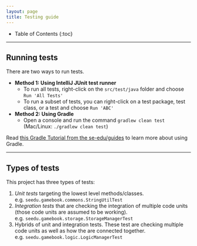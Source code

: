```yaml
---
layout: page
title: Testing guide
---
```


* Table of Contents
{:toc}

--------------------------------------------------------------------------------------------------------------------

## Running tests

There are two ways to run tests.

* **Method 1: Using IntelliJ JUnit test runner**
  * To run all tests, right-click on the `src/test/java` folder and choose `Run 'All Tests'`
  * To run a subset of tests, you can right-click on a test package,
    test class, or a test and choose `Run 'ABC'`
* **Method 2: Using Gradle**
  * Open a console and run the command `gradlew clean test` (Mac/Linux: `./gradlew clean test`)

Read [this Gradle Tutorial from the se-edu/guides](https://se-education.org/guides/tutorials/gradle.html) to learn more about using Gradle.

--------------------------------------------------------------------------------------------------------------------

## Types of tests

This project has three types of tests:

1. *Unit tests* targeting the lowest level methods/classes.<br>
   e.g. `seedu.gamebook.commons.StringUtilTest`
1. *Integration tests* that are checking the integration of multiple code units (those code units are assumed to be working).<br>
   e.g. `seedu.gamebook.storage.StorageManagerTest`
1. Hybrids of unit and integration tests. These test are checking multiple code units as well as how the are connected together.<br>
   e.g. `seedu.gamebook.logic.LogicManagerTest`
